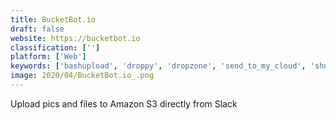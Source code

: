 ```yaml
---
title: BucketBot.io
draft: false 
website: https://bucketbot.io
classification: ['']
platform: ['Web']
keywords: ['bashupload', 'droppy', 'dropzone', 'send_to_my_cloud', 'shubox', 'uploader_window', 'uppy', 'imgix']
image: 2020/04/BucketBot.io_.png
---
```

Upload pics and files to Amazon S3 directly from Slack